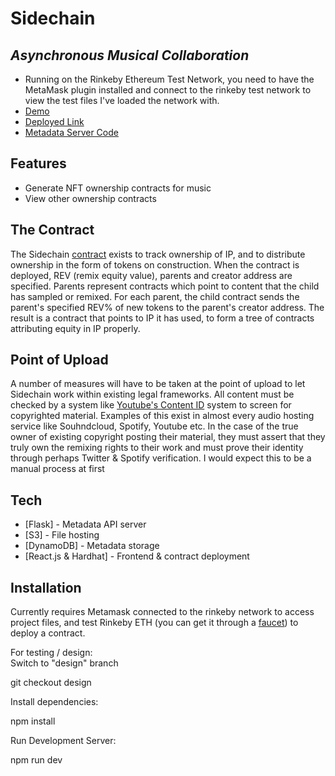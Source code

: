 # Sidechain
## _Asynchronous Musical Collaboration_


- Running on the Rinkeby Ethereum Test Network, you need to have the MetaMask plugin installed and connect to the rinkeby test network to view the test files I've loaded the network with.
- [Demo](https://youtu.be/BAvAvJysfm4)
- [Deployed Link](https://www.side-chain.xyz/)
- [Metadata Server Code](https://github.com/gagordon1/sidechain-backend)

## Features

- Generate NFT ownership contracts for music 
- View other ownership contracts

## The Contract
The Sidechain [contract](https://github.com/gagordon1/sidechain-frontend/blob/master/contracts/SidechainERC721.sol) exists to track ownership of IP, and to distribute ownership in the form of tokens on construction. When the contract is deployed, REV (remix equity value), parents and creator address are specified. Parents represent contracts which point to content that the child has sampled or remixed. For each parent, the child contract sends the parent's specified REV% of new tokens to the parent's creator address. The result is a contract that points to IP it has used, to form a tree of contracts attributing equity in IP properly.


## Point of Upload
A number of measures will have to be taken at the point of upload to let Sidechain work within existing legal frameworks. All content must be checked by a system like [Youtube's Content ID](https://support.google.com/youtube/answer/2797370?hl=en) system to screen for copyrighted material. Examples of this exist in almost every audio hosting service like Souhndcloud, Spotify, Youtube etc. In the case of the true owner of existing copyright posting their material, they must assert that they truly own the remixing rights to their work and must prove their identity through perhaps Twitter & Spotify verification. I would expect this to be a manual process at first

## Tech

- [Flask] - Metadata API server
- [S3] - File hosting
- [DynamoDB] - Metadata storage
- [React.js & Hardhat] - Frontend & contract deployment

## Installation

Currently requires Metamask connected to the rinkeby network to access project files, and test Rinkeby ETH (you can get it through a [faucet](https://rinkebyfaucet.com/)) to deploy a contract.

For testing / design:  
Switch to "design" branch

git checkout design

Install dependencies:

npm install

Run Development Server:

npm run dev
